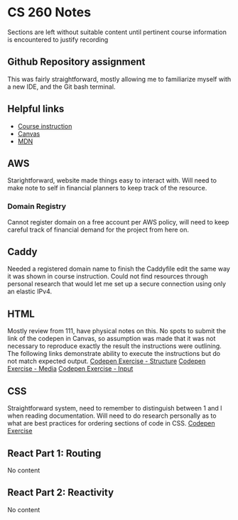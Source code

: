 # CS 260 Notes

Sections are left without suitable content until pertinent course information is encountered to justify recording

## Github Repository assignment

This was fairly straightforward, mostly allowing me to familiarize myself with a new IDE, and the Git bash terminal. 


## Helpful links

- [Course instruction](https://github.com/webprogramming260)
- [Canvas](https://byu.instructure.com)
- [MDN](https://developer.mozilla.org)

## AWS

Starightforward, website made things easy to interact with. Will need to make note to self in financial planners to keep track of the resource.
### Domain Registry
Cannot register domain on a free account per AWS policy, will need to keep careful track of financial demand for the project from here on.

## Caddy

Needed a registered domain name to finish the Caddyfile edit the same way it was shown in course instruction. Could not find resources through personal research that would let me set up a secure connection using only an elastic IPv4.

## HTML

Mostly review from 111, have physical notes on this. No spots to submit the link of the codepen in Canvas, so assumption was made that it was not necessary to reproduce exactly the result the instructions were outlining. The following links demonstrate ability to execute the instructions but do not match expected output.
[Codepen Exercise - Structure](https://codepen.io/Deeply-Unhappy/pen/MYKWPPJ)
[Codepen Exercise - Media](https://codepen.io/Deeply-Unhappy/pen/KwVKrNq)
[Codepen Exercise - Input](https://codepen.io/Deeply-Unhappy/pen/VYewVzo)

## CSS

Straightforward system, need to remember to distinguish between 1 and l when reading documentation. Will need to do research personally as to what are best practices for ordering sections of code in CSS.
[Codepen Exercise](https://codepen.io/Deeply-Unhappy/pen/WbrNYbG)

## React Part 1: Routing

No content

## React Part 2: Reactivity

No content
